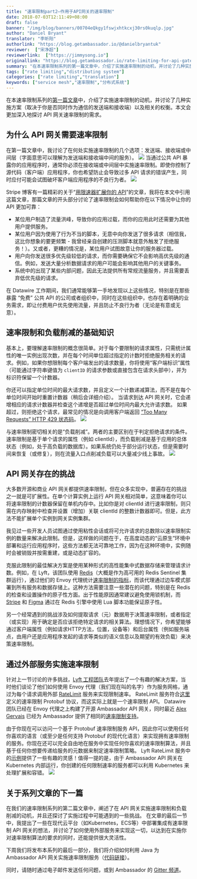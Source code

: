 ```yaml
---
title: "速率限制part2—作用于API网关的速率限制"
date: 2018-07-03T12:11:49+08:00
draft: false
banner: "/img/blog/banners/00704eQkgy1fswjxhtkcxj30rs0kuqlp.jpg"
author: "Daniel Bryant"
translator: "李昕阳"
authorlink: "https://blog.getambassador.io/@danielbryantuk"
reviewer:  ["宋净超"]
reviewerlink:  ["https://jimmysong.io"]
originallink: "https://blog.getambassador.io/rate-limiting-for-api-gateways-892310a2da02"
summary: "在本速率限制系列的第一篇文章中，介绍了实施速率限制的动机，并讨论了几种实施方案（取决于你是否同时作为通信的发送端和接收端）以及相关的权衡。本文会更加深入地探讨 API 网关速率限制的需求。"
tags: ["rate limiting","distributing system"]
categories: ["rate limiting","translation"]
keywords: ["service mesh","速率限制","分布式系统"]
---
```


在本速率限制系列的[第一篇文章](rate-limiting-a-useful-tool-with-distributed-systems-part1.md)中，介绍了实施速率限制的动机，并讨论了几种实施方案（取决于你是否同时作为通信的发送端和接收端）以及相关的权衡。本文会更加深入地探讨 API 网关速率限制的需求。

## 为什么 API 网关需要速率限制
在第一篇文章中，我讨论了在何处实施速率限制的几个选项：发送端、接收端或中间层（字面意思可以理解为发送端和接收端中间的服务）。
![](https://raw.githubusercontent.com/servicemesher/website/master/content/blog/rate-limiting-for-api-gateway-daniel-bryant-part2/855e972fly1fsof0emvx9j20oj04jgli.jpg)
当通过公共 API 暴露你的应用程序时，通常你必须在接收端或中间层中实施速率限制。即使你控制了源代码（客户端）应用程序，你也希望防止会导致过多 API 请求的错误产生，同时应付可能会试图破坏客户端应用程序的不良行为者。
![](https://raw.githubusercontent.com/servicemesher/website/master/content/blog/rate-limiting-for-api-gateway-daniel-bryant-part2/855e972fly1fsof2hv9hgj20jk06tdgn.jpg)

Stripe 博客有一篇精彩的关于“[用限速器扩展你的 API](https://stripe.com/blog/rate-limiters)”的文章，我将在本文中引用这篇文章，那篇文章的开头部分讨论了速率限制会如何帮助你在以下情况中让你的 API 更加可靠：

* 某位用户制造了流量洪峰，导致你的应用过载，而你的应用此时还需要为其他用户提供服务。
* 某位用户因为使用了行为不当的脚本，无意中向你发送了很多请求（相信我，这比你想象的要更频繁 - 我曾经亲自创建的压测脚本就意外触发了拒绝服务！）。又或者，更糟的情况是，某位用户试图故意让你的服务器过载。
* 用户向你发送很多优先级较低的请求，而你需要确保它不会影响高优先级的通信。例如，发送大量分析数据请求的用户可能会影响其他用户的关键事务。
* 系统中的出现了某些内部问题，因此无法提供所有常规流量服务，并且需要丢弃低优先级的请求。

在 Datawire 工作期间，我们通常能够第一手地发现以上这些情况，特别是在那些暴露 “免费” 公共 API 的公司或者组织中，同时在这些组织中，也存在着明确的业务需求，即让付费用户优先使用流量，并且防止不良行为者（无论是有意或无意）。

## 速率限制和负载削减的基础知识
基本上，要理解速率限制的概念很简单。对于每个要限制的请求属性，只需统计属性的唯一实例出现次数，并在每个时间单位超过指定的计数时拒绝服务相关的请求。例如，如果你想限制每个客户端发出的请求数量，你将使用“客户端标识”属性（可能通过字符串键值为 `clientID` 的请求参数或直接包含在请求头部中），并为标识符保留一个计数器。

你还可以指定单位时间的最大请求数，并且定义一个计数递减算法，而不是在每个单位时间开始时重置计数器（稍后会详细介绍）。 当请求到达 API 网关时，它会递增相应的请求计数器并检查这个递增是否超过单位时间内最大允许请求数。 如果超过，则拒绝这个请求，最常见的情况是向调用客户端返回 [“Too Many Requests” HTTP 429 状态码](https://developer.mozilla.org/en-US/docs/Web/HTTP/Status/429)。
![](https://raw.githubusercontent.com/servicemesher/website/master/content/blog/rate-limiting-for-api-gateway-daniel-bryant-part2/855e972fly1fsof4rdz1qj20lg07jt8w.jpg)

与速率限制密切相关的是“负载削减”。两者的主要区别在于判定拒绝请求的条件。速率限制是基于单个请求的属性（例如 clientId），而负载削减是基于应用的总体状态（例如，处于高负载的数据库）。如果系统仍处于部分运行状态，但是需要时间来恢复（或修复），则在流量入口点削减负载可以大量减少线上事故。
![](https://raw.githubusercontent.com/servicemesher/website/master/content/blog/rate-limiting-for-api-gateway-daniel-bryant-part2/855e972fly1fsof5go9vvj20mq07dt8y.jpg)

## API 网关存在的挑战
大多数开源和商业 API 网关都提供速率限制，但在众多实现中，普遍存在的挑战之一就是可扩展性。在单个计算实例上运行 API 网关相对简单，这意味着你可以将速率限制的计数器保留在单机内存中。比如你是对 clientId 进行速率限制，则只需在内存映射中检查并设置（增加）关联 clientId 的整数计数器即可。但是，此方法不能扩展单个实例到网关实例集群。

我见过一些开发人员试图通过使用粘性会话或将可允许请求的总数除以速率限制实例的数量来解决此限制。但是，这样做的问题在于，在高度动态的“云原生”环境中部署和运行应用程序时，这些方法都无法可靠地工作，因为在这种环境中，实例随时会被销毁并按需重建，或是动态扩容的。

克服此限制的最佳解决方案是使用某种形式的高性能集中式数据存储来管理请求计数。例如，在 Lyft，该团队使用 [Redis](https://redis.io/)（大概是作为高可用的 Redis Sentinel 集群运行），通过他们的 Envoy 代理统计[速率限制的指标](https://www.envoyproxy.io/docs/envoy/latest/intro/arch_overview/global_rate_limiting.html)，而该代理通过边车模式部署到所有服务和数据存储上。这种方法需要注意一些潜在的问题，特别是在 Redis 的检查和设置操作的原子性方面。出于性能原因通常建议避免使用锁机制，而 [Stripe](https://gist.github.com/ptarjan/e38f45f2dfe601419ca3af937fff574d) 和 [Figma](https://blog.figma.com/an-alternative-approach-to-rate-limiting-f8a06cf7c94c) 通过在 Redis 引擎中使用 Lua 脚本功能保证原子性。

另一个经常遇到的挑战涉及如何提取请求（元）数据用于决策速率限制，或者指定（或实现）用于确定是否应该拒绝特定请求的相关算法。理想情况下，你希望能够通过客户端属性（例如请求HTTP方法，位置，设备等）和后台属性（例如服务端点，由用户还是应用程序发起的请求等类似的语义信息以及期望的有效负载）来决策速率限制。

## 通过外部服务实施速率限制
针对上一节讨论的许多挑战，[Lyft 工程团队](https://eng.lyft.com/announcing-ratelimit-c2e8f3182555)去年提出了一个有趣的解决方案，当时他们谈论了他们如何使用 Envoy 代理（我们现在叫的名字）作为服务网格，通过为每个请求调用外部 [RateLimit](https://github.com/lyft/ratelimit) 服务来实现限制速率。 RateLimit 服务符合[这里](https://github.com/lyft/ratelimit/blob/master/proto/ratelimit/ratelimit.proto)定义的速率限制 Protobuf 协议，而这实际上就是一个速率限制 API。 Datawire 团队已经在 Envoy 代理之上构建了开源 Ambassador API 网关，同时最近 [Alex Gervais](https://twitter.com/alex_gervais) 已经为 Ambassador 提供了相同的[速率限制支持](https://blog.getambassador.io/ambassador-adds-rate-limiting-support-in-0-31-595cc8f91e49)。

由于你现在可以访问一个基于 Protobuf 速率限制服务 API，因此你可以使用任何你喜欢的语言（或至少是任何支持 Protobuf 的现代化语言）来实现拥有速率限制的服务。你现在还可以完全自由地在服务中实现任何你喜欢的速率限制算法，并且基于任何你想要传递给服务的元数据来制定速率限制策略。 Lyft RateLimit 服务中的[示例](https://github.com/lyft/ratelimit#user-content-examples)提供了一些有趣的灵感！值得一提的是，由于 Ambassador API 网关在 Kubernetes 内部运行，你创建的任何限制速率的服务都可以利用 Kubernetes 来处理扩展和容错。
![](https://raw.githubusercontent.com/servicemesher/website/master/content/blog/rate-limiting-for-api-gateway-daniel-bryant-part2/855e972fly1fsof69xqimj20h80bemxj.jpg)

## 关于系列文章的下一篇
在我们的速率限制系列的第二篇文章中，阐述了在 API 网关实施速率限制和负载削减的动机，并且还探讨了实施过程中可能遇到的一些挑战。 在文章的最后一节中，我提出了一些在现代云平台（如Kubernetes，ECS等）中部署集成有速率限制 API 网关的想法，并讨论了如何使用外部服务来实现这一切，以达到在实施你对速率限制算法的要求的同时，还能提供很大灵活性。

下周我们将发布本系列的最后一部分，我们将介绍如何利用 Java 为 Ambassador API 网关实施速率限制服务（[代码链接](https://github.com/danielbryantuk/ambassador-java-rate-limiter/blob/master/src/main/java/io/datawire/ambassador/ratelimiter/simpleimpl/RateLimitServer.java)）。

同时，请随时通过电子邮件发送任何问题，或到 Ambassador 的 [Gitter 频道](https://gitter.im/datawire/ambassador)。
